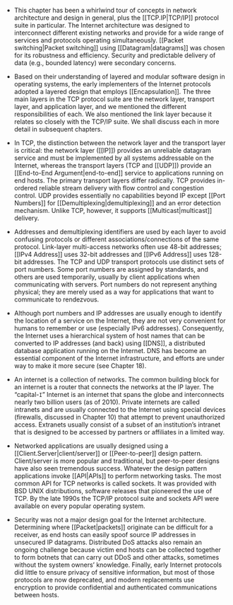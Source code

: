 - This chapter has been a whirlwind tour of concepts in network architecture and design in general, plus the [[TCP.IP|TCP/IP]] protocol suite in particular. The Internet architecture was designed to interconnect different existing networks and provide for a wide range of services and protocols operating simultaneously. [[Packet switching|Packet switching]] using [[Datagram|datagrams]] was chosen for its robustness and efficiency. Security and predictable delivery of data (e.g., bounded latency) were secondary concerns.

- Based on their understanding of layered and modular software design in operating systems, the early implementers of the Internet protocols adopted a layered design that employs [[Encapsulation]]. The three main layers in the TCP protocol suite are the network layer, transport layer, and application layer, and we mentioned the different responsibilities of each. We also mentioned the link layer because it relates so closely with the TCP/IP suite. We shall discuss each in more detail in subsequent chapters.

- In TCP, the distinction between the network layer and the transport layer is critical: the network layer ([[IP]]) provides an unreliable datagram service and must be implemented by all systems addressable on the Internet, whereas the transport layers (TCP and [[UDP]]) provide an [[End-to-End Argument|end-to-end]] service to applications running on end hosts. The primary transport layers differ radically. TCP provides in-ordered reliable stream delivery with flow control and congestion control. UDP provides essentially no capabilities beyond IP except [[Port Numbers]] for [[Demultiplexing|demultiplexing]] and an error detection mechanism. Unlike TCP, however, it supports [[Multicast|multicast]] delivery.

- Addresses and demultiplexing identifiers are used by each layer to avoid confusing protocols or different associations/connections of the same protocol. Link-layer multi-access networks often use 48-bit addresses; [[IPv4 Address]] uses 32-bit addresses and [[IPv6 Address]] uses 128-bit addresses. The TCP and UDP transport protocols use distinct sets of port numbers. Some port numbers are assigned by standards, and others are used temporarily, usually by client applications when communicating with servers. Port numbers do not represent anything physical; they are merely used as a way for applications that want to communicate to rendezvous.

- Although port numbers and IP addresses are usually enough to identify the location of a service on the Internet, they are not very convenient for humans to remember or use (especially IPv6 addresses). Consequently, the Internet uses a hierarchical system of host names that can be converted to IP addresses (and back) using [[DNS]], a distributed database application running on the Internet. DNS has become an essential component of the Internet infrastructure, and efforts are under way to make it more secure (see Chapter 18).

- An internet is a collection of networks. The common building block for an internet is a router that connects the networks at the IP layer. The “capital-`I`” Internet is an internet that spans the globe and interconnects nearly two billion users (as of 2010). Private internets are called intranets and are usually connected to the Internet using special devices (firewalls, discussed in Chapter 10) that attempt to prevent unauthorized access. Extranets usually consist of a subset of an institution’s intranet that is designed to be accessed by partners or affiliates in a limited way.

- Networked applications are usually designed using a [[Client.Server|client/server]] or [[Peer-to-peer]] design pattern. Client/server is more popular and traditional, but peer-to-peer designs have also seen tremendous success. Whatever the design pattern applications invoke [[API|APIs]] to perform networking tasks. The most common API for TCP networks is called sockets. It was provided with BSD UNIX distributions, software releases that pioneered the use of TCP. By the late 1990s the TCP/IP protocol suite and sockets API were available on every popular operating system.

- Security was not a major design goal for the Internet architecture. Determining where [[Packet|packets]] originate can be difficult for a receiver, as end hosts can easily spoof source IP addresses in unsecured IP datagrams. Distributed DoS attacks also remain an ongoing challenge because victim end hosts can be collected together to form botnets that can carry out DDoS and other attacks, sometimes without the system owners’ knowledge. Finally, early Internet protocols did little to ensure privacy of sensitive information, but most of those protocols are now deprecated, and modern replacements use encryption to provide confidential and authenticated communications between hosts.

